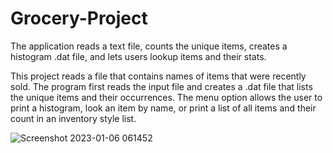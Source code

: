 # Grocery-Project
The application reads a text file, counts the unique items, creates a histogram .dat file, and lets users lookup items and their stats.

This project reads a file  that contains names of items that were recently sold. The program first reads the input file and creates a .dat file that lists the unique items and their occurrences. The menu option allows the user to print a histogram, look an item by name, or print a list of all items and their count in an inventory style list.  

![Screenshot 2023-01-06 061452](https://user-images.githubusercontent.com/110789514/211001645-6cedeab8-213a-47d2-a351-5efef866947f.png)
